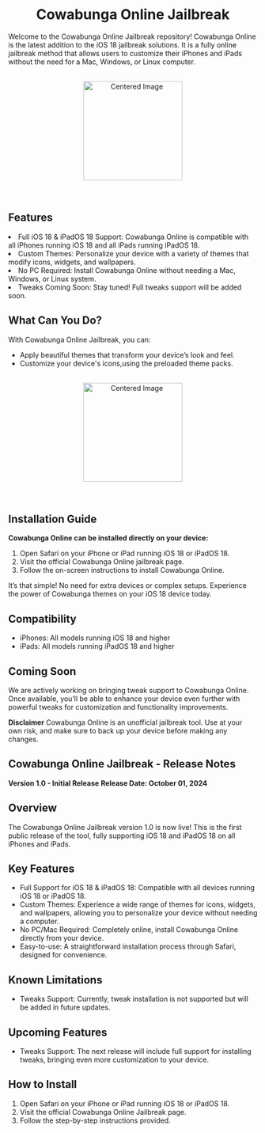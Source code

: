 <div align="center">
  <h1> Cowabunga Online Jailbreak</h1>
</div>

Welcome to the Cowabunga Online Jailbreak repository! Cowabunga Online is the latest addition to the iOS 18 jailbreak solutions. It is a fully online jailbreak method that allows users to customize their iPhones and iPads without the need for a Mac, Windows, or Linux computer.
<br><br>

<div align="center">
  <img src="https://private-user-images.githubusercontent.com/184910579/376195151-e7a95b0e-7cd8-4978-ad95-98ecafef404c.png?jwt=eyJhbGciOiJIUzI1NiIsInR5cCI6IkpXVCJ9.eyJpc3MiOiJnaXRodWIuY29tIiwiYXVkIjoicmF3LmdpdGh1YnVzZXJjb250ZW50LmNvbSIsImtleSI6ImtleTUiLCJleHAiOjE3Mjg5MDEwOTQsIm5iZiI6MTcyODkwMDc5NCwicGF0aCI6Ii8xODQ5MTA1NzkvMzc2MTk1MTUxLWU3YTk1YjBlLTdjZDgtNDk3OC1hZDk1LTk4ZWNhZmVmNDA0Yy5wbmc_WC1BbXotQWxnb3JpdGhtPUFXUzQtSE1BQy1TSEEyNTYmWC1BbXotQ3JlZGVudGlhbD1BS0lBVkNPRFlMU0E1M1BRSzRaQSUyRjIwMjQxMDE0JTJGdXMtZWFzdC0xJTJGczMlMkZhd3M0X3JlcXVlc3QmWC1BbXotRGF0ZT0yMDI0MTAxNFQxMDEzMTRaJlgtQW16LUV4cGlyZXM9MzAwJlgtQW16LVNpZ25hdHVyZT0zMmM2NzVhZmNhYmE2ZjI1MGU0NDg5YzM0Zjc5OWE0MzBhYmE5NjZhYmVhYzdjOWNlNWZmMTgyN2U5MjU2MjM0JlgtQW16LVNpZ25lZEhlYWRlcnM9aG9zdCJ9.80CT3sDNclv2YWA2fL2_lumheKx05NB799ZCWELtfh0" alt="Centered Image" width="200"/>
</div>
<br><br>


## Features

<li> Full iOS 18 & iPadOS 18 Support: Cowabunga Online is compatible with all iPhones running iOS 18 and all iPads running iPadOS 18.</li>
<li>Custom Themes: Personalize your device with a variety of themes that modify icons, widgets, and wallpapers.</li>
<li>No PC Required: Install Cowabunga Online without needing a Mac, Windows, or Linux system.</li>
<li>Tweaks Coming Soon: Stay tuned! Full tweaks support will be added soon.</li>

## What Can You Do?
With Cowabunga Online Jailbreak, you can:

*  Apply beautiful themes that transform your device’s look and feel.
*  Customize your device's icons,using the preloaded theme packs.
<br><br>
<div align="center">
  <img src="" alt="Centered Image" width="200"/>
</div>
<br><br>


## Installation Guide
<b> Cowabunga Online can be installed directly on your device: </b>

1. Open Safari on your iPhone or iPad running iOS 18 or iPadOS 18.
2. Visit the official Cowabunga Online jailbreak  page.
3. Follow the on-screen instructions to install Cowabunga Online.
   
It’s that simple! No need for extra devices or complex setups. Experience the power of Cowabunga themes on your iOS 18 device today.

## Compatibility

*  iPhones: All models running iOS 18 and higher
*  iPads: All models running iPadOS 18 and higher

## Coming Soon
We are actively working on bringing tweak support to Cowabunga Online. Once available, you’ll be able to enhance your device even further with powerful tweaks for customization and functionality improvements.

<b>Disclaimer</b>
Cowabunga Online is an unofficial jailbreak tool. Use at your own risk, and make sure to back up your device before making any changes.


## Cowabunga Online Jailbreak - Release Notes
<b>Version 1.0 - Initial Release</b>
<b>Release Date: October 01, 2024</b>

## Overview

The Cowabunga Online Jailbreak version 1.0 is now live! This is the first public release of the tool, fully supporting iOS 18 and iPadOS 18 on all iPhones and iPads.

## Key Features

*  Full Support for iOS 18 & iPadOS 18: Compatible with all devices running iOS 18 or iPadOS 18.
*  Custom Themes: Experience a wide range of themes for icons, widgets, and wallpapers, allowing you to personalize your device without needing a computer.
*  No PC/Mac Required: Completely online, install Cowabunga Online directly from your device.
*  Easy-to-use: A straightforward installation process through Safari, designed for convenience.
  
## Known Limitations

*  Tweaks Support: Currently, tweak installation is not supported but will be added in future updates.
  
## Upcoming Features

* Tweaks Support: The next release will include full support for installing tweaks, bringing even more customization to your device.
  
## How to Install

1. Open Safari on your iPhone or iPad running iOS 18 or iPadOS 18.
2. Visit the official Cowabunga Online Jailbreak page.
3. Follow the step-by-step instructions provided.

